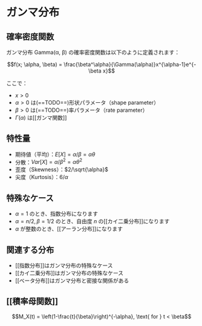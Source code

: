 # ガンマ分布

## 確率密度関数
ガンマ分布 Gamma(α, β) の確率密度関数は以下のように定義されます：

$$f(x; \alpha, \beta) = \frac{\beta^\alpha}{\Gamma(\alpha)}x^{\alpha-1}e^{-\beta x}$$

ここで：
- $x > 0$ 
- $\alpha > 0$ は(==TODO==)形状パラメータ（shape parameter）
- $\beta > 0$ は(==TODO==)率パラメータ（rate parameter）
- $\Gamma(\alpha)$ は[[ガンマ関数]]

## 特性量
- 期待値（平均）：$E[X] = \alpha/\beta = \alpha\theta$
- 分散：$Var[X] = \alpha/\beta^2 = \alpha\theta^2$
- 歪度（Skewness）：$2/\sqrt{\alpha}$
- 尖度（Kurtosis）：$6/\alpha$

## 特殊なケース
- $\alpha = 1$ のとき、指数分布になります
- $\alpha = n/2, \beta = 1/2$ のとき、自由度 $n$ の[[カイ二乗分布]]になります
- $\alpha$ が整数のとき、[[アーラン分布]]になります

## 関連する分布
- [[指数分布]]はガンマ分布の特殊なケース
- [[カイ二乗分布]]はガンマ分布の特殊なケース
- [[ベータ分布]]はガンマ分布と密接な関係がある

## [[積率母関数]]
$$M_X(t) = \left(1-\frac{t}{\beta}\right)^{-\alpha}, \text{ for } t < \beta$$
